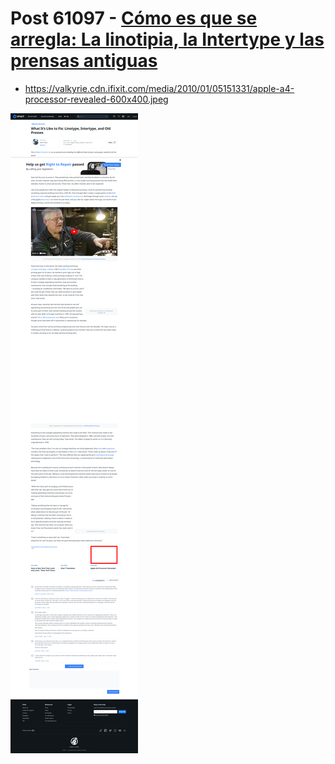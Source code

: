 # Post 61097 - [Cómo es que se arregla: La linotipia, la Intertype y las prensas antiguas](https://www.ifixit.com/News/61097/como-es-que-se-arregla-la-linotipia-la-intertype-y-las-prensas-antiguas)

- https://valkyrie.cdn.ifixit.com/media/2010/01/05151331/apple-a4-processor-revealed-600x400.jpeg

![screencap](screenshots/560e3fe9-7a43-40a3-aacf-98ed5c777efe.png)
